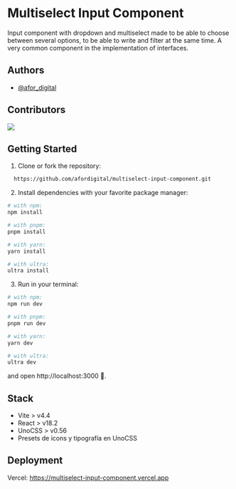 # Multiselect Input Component

Input component with dropdown and multiselect made to be able to choose between several options, to be able to write and filter at the same time. A very common component in the implementation of interfaces.

## Authors

- [@afor_digital](https://www.github.com/afordigital)

## Contributors

<a href="https://github.com/afordigital/multiselect-input-component/graphs/contributors">
  <img src="https://contrib.rocks/image?repo=afordigital/multiselect-input-component" />
</a>

## Getting Started

1. Clone or fork the repository:

```bash
  https://github.com/afordigital/multiselect-input-component.git
```

2. Install dependencies with your favorite package manager:

```bash
# with npm:
npm install

# with pnpm:
pnpm install

# with yarn:
yarn install

# with ultra:
ultra install
```

3. Run in your terminal:

```bash
# with npm:
npm run dev

# with pnpm:
pnpm run dev

# with yarn:
yarn dev

# with ultra:
ultra dev
```

and open http://localhost:3000 🌺.

## Stack

- Vite > v4.4
- React > v18.2
- UnoCSS > v0.56
- Presets de icons y tipografía en UnoCSS

## Deployment

Vercel: https://multiselect-input-component.vercel.app

